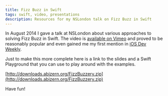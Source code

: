 ```yaml
---
title: Fizz Buzz in Swift
tags: swift, video, presentations
description: Resources for my NSLondon talk on Fizz Buzz in Swift
---
```


In August 2014 I gave a talk at NSLondon about various approaches to solving
Fizz Buzz in Swift.  The video is
[available on Vimeo](http://vimeo.com/105440181) and proved to be reasonably
popular and even gained me my first mention in [iOS Dev Weekly](https://iosdevweekly.com/issues/167).

Just to make this more complete here is a link to the slides and a Swift
Playground that you can use to play around with the examples.

[http://downloads.abizern.org/FizzBuzzery.zip](http://downloads.abizern.org/FizzBuzzery.zip)

Have fun!
